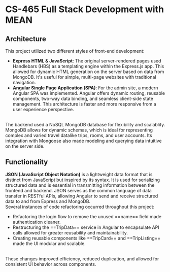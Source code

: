 # CS-465 Full Stack Development with MEAN

## Architecture
This project utilized two different styles of front-end development:
* **Express HTML & JavaScript**: The original server-rendered pages used Handlebars (HBS) as a templating engine within the Express.js app. This allowed for dynamic HTML generation on the server based on data from MongoDB. It's useful for simple, multi-page websites with traditional navigation.
* **Angular Single Page Application (SPA)**: For the admin site, a modern Angular SPA was implemented. Angular offers dynamic routing, reusable components, two-way data binding, and seamless client-side state management. This architecture is faster and more responsive from a user experience perspective.
<br>
The backend used a NoSQL MongoDB database for flexibility and scalablity. MongoDB allows for dynamic schemas, which is ideal for representing complex and varied travel datalike trips, rooms, and user accounts. Its integration with Mongoose also made modeling and querying data intuitive on the server side.

 ## Functionality
**JSON (JavaScript Object Notation)** is a lightweight data format that is distinct from JavaScript but inspired by its syntax. It is used for serializing structured data and is essential in transmitting information between the frontend and backend. JSON serves as the common language of data transfer in RESTful APIs, allowing Angular to send and receive structured data to and from Express and MongoDB.
<br>
 Several instances of code refactoring occurred throughout this project:
 * Refactoring the login flow to remove the unused ==name== field made authentication cleaner.
 * Restructuring the ==TripData== service in Angular to encapsulate API calls allowed for greater reusability and maintainability.
 * Creating reusable components like ==TripCard== and ==TripListing== made the UI modular and scalable.
<br>
These changes improved efficiency, reduced duplication, and allowed for consistent UI behavior across components.
